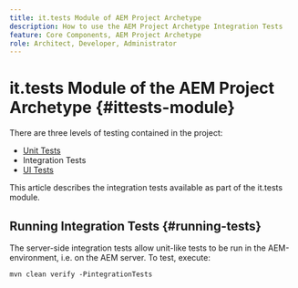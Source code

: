 ```yaml
---
title: it.tests Module of AEM Project Archetype
description: How to use the AEM Project Archetype Integration Tests
feature: Core Components, AEM Project Archetype
role: Architect, Developer, Administrator
---
```


# it.tests Module of the AEM Project Archetype {#ittests-module}

There are three levels of testing contained in the project:

* [Unit Tests](core.md#unit-tests)
* Integration Tests
* [UI Tests](uitests.md)

This article describes the integration tests available as part of the it.tests module.

## Running Integration Tests {#running-tests}

The server-side integration tests allow unit-like tests to be run in the AEM-environment, i.e. on the AEM server. To test, execute:

```
mvn clean verify -PintegrationTests
```
